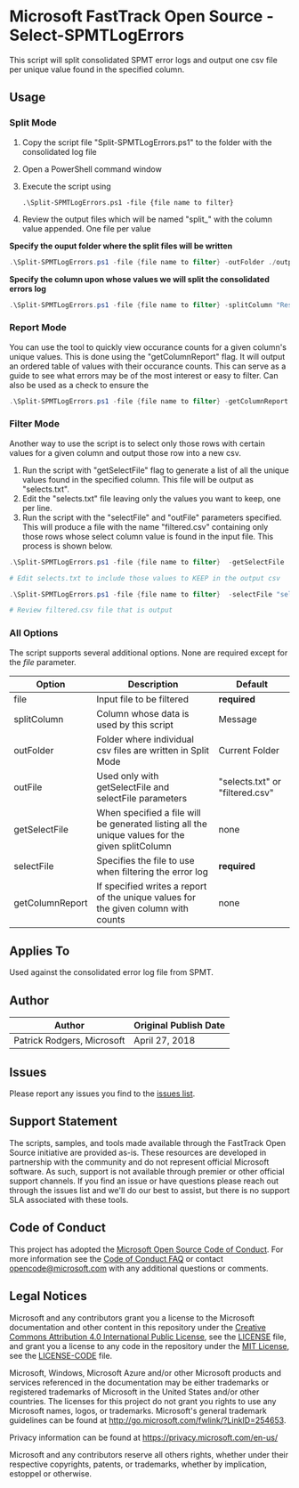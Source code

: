 # Microsoft FastTrack Open Source - Select-SPMTLogErrors

This script will split consolidated SPMT error logs and output one csv file per unique value found in the specified column.

## Usage

### Split Mode

1. Copy the script file "Split-SPMTLogErrors.ps1" to the folder with the consolidated log file
2. Open a PowerShell command window
3. Execute the script using

     `.\Split-SPMTLogErrors.ps1 -file {file name to filter}`

4. Review the output files which will be named "split_" with the column value appended. One file per value

**Specify the ouput folder where the split files will be written**

```PowerShell
.\Split-SPMTLogErrors.ps1 -file {file name to filter} -outFolder ./output
```

**Specify the column upon whose values we will split the consolidated errors log**

```PowerShell
.\Split-SPMTLogErrors.ps1 -file {file name to filter} -splitColumn "Result Category"
```

### Report Mode

You can use the tool to quickly view occurance counts for a given column's unique values. This is done using the "getColumnReport" flag. It will output an ordered table of values with their occurance counts. This can serve as a guide to see what errors may be of the most interest or easy to filter. Can also be used as a check to ensure the 

```PowerShell
.\Split-SPMTLogErrors.ps1 -file {file name to filter} -getColumnReport
```

### Filter Mode

Another way to use the script is to select only those rows with certain values for a given column and output those row into a new csv. 

1. Run the script with "getSelectFile" flag to generate a list of all the unique values found in the specified column. This file will be output as "selects.txt". 
2. Edit the "selects.txt" file leaving only the values you want to keep, one per line. 
3. Run the script with the "selectFile" and "outFile" parameters specified. This will produce a file with the name "filtered.csv" containing only those rows whose select column value is found in the input file. This process is shown below.

```PowerShell
.\Split-SPMTLogErrors.ps1 -file {file name to filter}  -getSelectFile

# Edit selects.txt to include those values to KEEP in the output csv

.\Split-SPMTLogErrors.ps1 -file {file name to filter}  -selectFile "selects.txt"

# Review filtered.csv file that is output
```

### All Options

The script supports several additional options. None are required except for the _file_ parameter.

|Option|Description|Default
|----|--------------------------|--------------------------
|file|Input file to be filtered|**required**
|splitColumn|Column whose data is used by this script|Message
|outFolder|Folder where individual csv files are written in Split Mode|Current Folder
|outFile|Used only with getSelectFile and selectFile parameters|"selects.txt" or "filtered.csv"
|getSelectFile|When specified a file will be generated listing all the unique values for the given splitColumn|none
|selectFile|Specifies the file to use when filtering the error log|**required**
|getColumnReport|If specified writes a report of the unique values for the given column with counts|none


## Applies To

Used against the consolidated error log file from SPMT.

## Author

|Author|Original Publish Date
|----|--------------------------
|Patrick Rodgers, Microsoft|April 27, 2018|

## Issues

Please report any issues you find to the [issues list](../../../../issues).

## Support Statement

The scripts, samples, and tools made available through the FastTrack Open Source initiative are provided as-is. These resources are developed in partnership with the community and do not represent official Microsoft software. As such, support is not available through premier or other official support channels. If you find an issue or have questions please reach out through the issues list and we'll do our best to assist, but there is no support SLA associated with these tools.

## Code of Conduct

This project has adopted the [Microsoft Open Source Code of Conduct](https://opensource.microsoft.com/codeofconduct/).
For more information see the [Code of Conduct FAQ](https://opensource.microsoft.com/codeofconduct/faq/) or
contact [opencode@microsoft.com](mailto:opencode@microsoft.com) with any additional questions or comments.

## Legal Notices

Microsoft and any contributors grant you a license to the Microsoft documentation and other content
in this repository under the [Creative Commons Attribution 4.0 International Public License](https://creativecommons.org/licenses/by/4.0/legalcode),
see the [LICENSE](https://github.com/Microsoft/FastTrack/blob/master/LICENSE) file, and grant you a license to any code in the repository under the [MIT License](https://opensource.org/licenses/MIT), see the
[LICENSE-CODE](https://github.com/Microsoft/FastTrack/blob/master/LICENSE-CODE) file.

Microsoft, Windows, Microsoft Azure and/or other Microsoft products and services referenced in the documentation
may be either trademarks or registered trademarks of Microsoft in the United States and/or other countries.
The licenses for this project do not grant you rights to use any Microsoft names, logos, or trademarks.
Microsoft's general trademark guidelines can be found at http://go.microsoft.com/fwlink/?LinkID=254653.

Privacy information can be found at https://privacy.microsoft.com/en-us/

Microsoft and any contributors reserve all others rights, whether under their respective copyrights, patents,
or trademarks, whether by implication, estoppel or otherwise.
